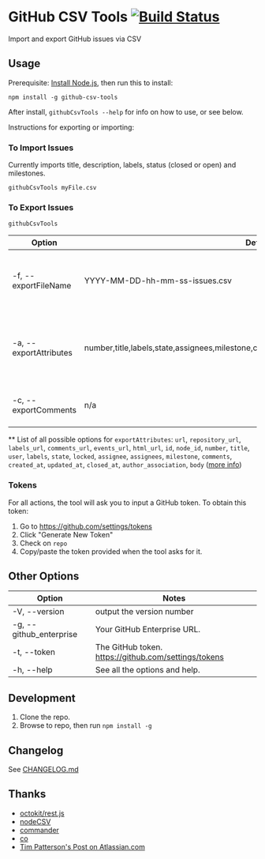 # GitHub CSV Tools [![Build Status](https://travis-ci.org/gavinr/github-csv-tools.svg?branch=master)](https://travis-ci.org/gavinr/github-csv-tools)
Import and export GitHub issues via CSV

## Usage


Prerequisite: [Install Node.js](https://nodejs.org/en/), then run this to install:

```
npm install -g github-csv-tools
```

After install, `githubCsvTools --help` for info on how to use, or see below.

Instructions for exporting or importing:

### To Import Issues

Currently imports title, description, labels, status (closed or open) and milestones.

```
githubCsvTools myFile.csv
```

### To Export Issues

```
githubCsvTools
```

| Option                 | Default                                                                                     | Notes                                                         |
| ---------------------- | ------------------------------------------------------------------------------------------- | ------------------------------------------------------------- |
| -f, --exportFileName   | YYYY-MM-DD-hh-mm-ss-issues.csv                                                              | The name of the CSV you'd like to export to.                  |
| -a, --exportAttributes | number,title,labels,state,assignees,milestone,comments,created_at,updated_at,closed_at,body | Comma-separated list of attributes (columns) in the export**. |
| -c, --exportComments   | n/a                                                                                         | Include comments in the export.                               |

** List of all possible options for `exportAttributes`: `url`, `repository_url`, `labels_url`, `comments_url`, `events_url`, `html_url`, `id`, `node_id`, `number`, `title`, `user`, `labels`, `state`, `locked`, `assignee`, `assignees`, `milestone`, `comments`, `created_at`, `updated_at`, `closed_at`, `author_association`, `body` ([more info](https://developer.github.com/v3/issues/#get-an-issue))

### Tokens

For all actions, the tool will ask you to input a GitHub token. To obtain this token:

1. Go to https://github.com/settings/tokens
2. Click "Generate New Token"
3. Check on `repo`
4. Copy/paste the token provided when the tool asks for it.

## Other Options

| Option                  | Notes                                                |
| ----------------------- | ---------------------------------------------------- |
| -V, --version           | output the version number                            |
| -g, --github_enterprise | Your GitHub Enterprise URL.                          |
| -t, --token             | The GitHub token. https://github.com/settings/tokens |
| -h, --help              | See all the options and help.                        |

## Development

1. Clone the repo.
2. Browse to repo, then run `npm install -g`

## Changelog

See [CHANGELOG.md](https://github.com/gavinr/github-csv-tools/blob/master/CHANGELOG.md)

## Thanks

- [octokit/rest.js](https://octokit.github.io/rest.js/)
- [nodeCSV](https://www.npmjs.com/package/csv)
- [commander](https://www.npmjs.com/package/commander)
- [co](https://www.npmjs.com/package/co)
- [Tim Patterson's Post on Atlassian.com](https://developer.atlassian.com/blog/2015/11/scripting-with-node/)
